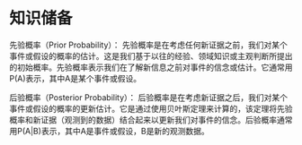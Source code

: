 # 知识储备

先验概率（Prior Probability）： 先验概率是在考虑任何新证据之前，我们对某个事件或假设的概率的估计。这是我们基于以往的经验、领域知识或主观判断所提出的初始概率。先验概率表示我们在了解新信息之前对事件的信念或估计。它通常用P(A)表示，其中A是某个事件或假设。

后验概率（Posterior Probability）： 后验概率是在考虑新证据之后，我们对某个事件或假设的概率的更新估计。它是通过使用贝叶斯定理来计算的，该定理将先验概率和新证据（观测到的数据）结合起来以更新我们对事件的信念。后验概率通常用P(A|B)表示，其中A是事件或假设，B是新的观测数据。